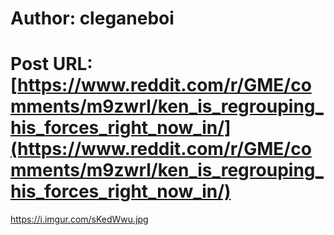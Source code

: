 # Author: cleganeboi
# Post URL: [https://www.reddit.com/r/GME/comments/m9zwrl/ken_is_regrouping_his_forces_right_now_in/](https://www.reddit.com/r/GME/comments/m9zwrl/ken_is_regrouping_his_forces_right_now_in/)


https://i.imgur.com/sKedWwu.jpg